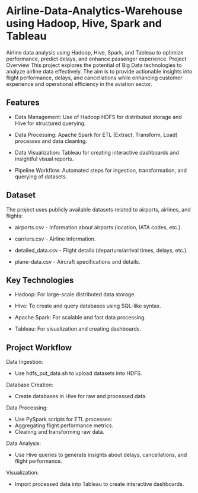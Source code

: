 # Airline-Data-Analytics-Warehouse using Hadoop, Hive, Spark and Tableau
  Airline data analysis using Hadoop, Hive, Spark, and Tableau to optimize performance, predict delays, and enhance passenger experience.
Project Overview
This project explores the potential of Big Data technologies to analyze airline data effectively. The aim is to provide actionable insights into flight performance, delays, and cancellations while enhancing customer experience and operational efficiency in the aviation sector.

## Features

- Data Management: Use of Hadoop HDFS for distributed storage and Hive for structured querying.

- Data Processing: Apache Spark for ETL (Extract, Transform, Load) processes and data cleaning.

- Data Visualization: Tableau for creating interactive dashboards and insightful visual reports.

- Pipeline Workflow: Automated steps for ingestion, transformation, and querying of datasets.

## Dataset
The project uses publicly available datasets related to airports, airlines, and flights:

+ airports.csv - Information about airports (location, IATA codes, etc.).

+ carriers.csv - Airline information.

+ detailed_data.csv - Flight details (departure/arrival times, delays, etc.).

+ plane-data.csv - Aircraft specifications and details.

## Key Technologies
- Hadoop: For large-scale distributed data storage.

- Hive: To create and query databases using SQL-like syntax.

- Apache Spark: For scalable and fast data processing.

- Tableau: For visualization and creating dashboards.

## Project Workflow

Data Ingestion: 
- Use hdfs_put_data.sh to upload datasets into HDFS.

Database Creation: 
 - Create databases in Hive for raw and processed data.

Data Processing:
- Use PySpark scripts for ETL processes:
 -  Aggregating flight performance metrics.
 -  Cleaning and transforming raw data.

Data Analysis:
- Use Hive queries to generate insights about delays, cancellations, and flight performance.

Visualization:
- Import processed data into Tableau to create interactive dashboards.
